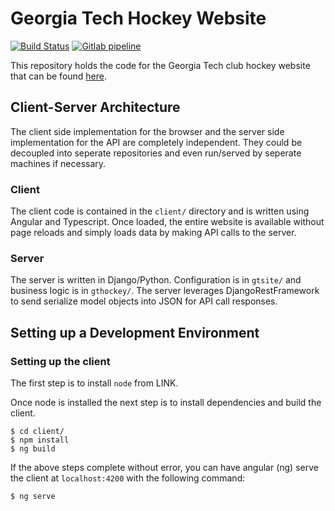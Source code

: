 # Georgia Tech Hockey Website

[![Build Status](https://travis-ci.org/dgalbraith33/gthockey.svg?branch=master)](https://travis-ci.org/dgalbraith33/gthockey)
[![Gitlab pipeline](https://gitlab.com/gthockey/gthockey/badges/master/build.svg)](https://gitlab.com/gthockey/gthockey/commits/master)

This repository holds the code for the Georgia Tech club hockey website that can be found [here](https://www.gthockey.com).

## Client-Server Architecture

The client side implementation for the browser and the server side implementation for the API are
completely independent. They could be decoupled into seperate repositories and even run/served by
seperate machines if necessary.

### Client

The client code is contained in the `client/` directory and is written using Angular and Typescript.
Once loaded, the entire website is available without page reloads and simply loads data by making
API calls to the server.

### Server

The server is written in Django/Python. Configuration is in `gtsite/` and business logic is in
`gthockey/`. The server leverages DjangoRestFramework to send serialize model objects into JSON
for API call responses.

## Setting up a Development Environment

### Setting up the client

The first step is to install `node` from LINK.

Once node is installed the next step is to install dependencies and build the client.
```
$ cd client/
$ npm install
$ ng build
```

If the above steps complete without error, you can have angular (ng) serve the client at
`localhost:4200` with the following command:
```
$ ng serve
```